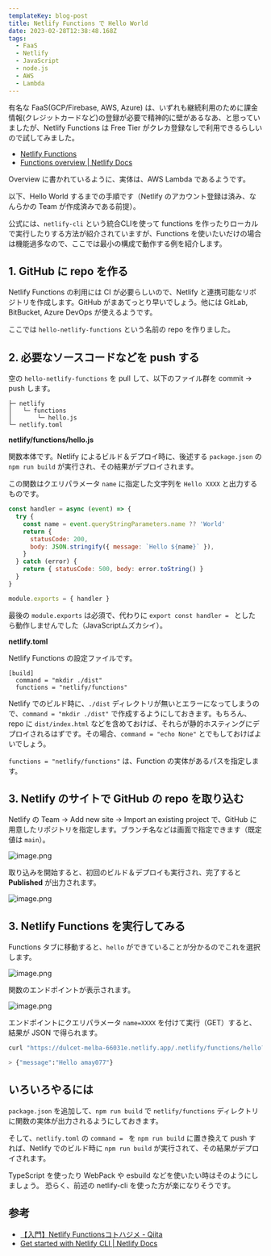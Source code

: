 ```yaml
---
templateKey: blog-post
title: Netlify Functions で Hello World
date: 2023-02-28T12:38:48.168Z
tags:
  - FaaS
  - Netlify
  - JavaScript
  - node.js
  - AWS
  - Lambda
---
```


有名な FaaS(GCP/Firebase, AWS, Azure) は、いずれも継続利用のために課金情報(クレジットカードなど)の登録が必要で精神的に壁があるなあ、と思っていましたが、Netlify Functions は Free Tier がクレカ登録なしで利用できるらしいので試してみました。

- [Netlify Functions](https://www.netlify.com/products/functions/)
- [Functions overview | Netlify Docs](https://docs.netlify.com/functions/overview/)

Overview に書かれているように、実体は、AWS Lambda であるようです。

以下、Hello World するまでの手順です（Netlify のアカウント登録は済み、なんらかの Team が作成済みである前提）。

公式には、``netlify-cli`` という統合CLIを使って functions を作ったりローカルで実行したりする方法が紹介されていますが、Functions を使いたいだけの場合は機能過多なので、ここでは最小の構成で動作する例を紹介します。


## 1. GitHub に repo を作る

Netlify Functions の利用には CI が必要らしいので、Netlify と連携可能なリポジトリを作成します。GitHub がまあてっとり早いでしょう。他には GitLab, BitBucket, Azure DevOps が使えるようです。

ここでは ``hello-netlify-functions`` という名前の repo を作りました。

## 2. 必要なソースコードなどを push する

空の ``hello-netlify-functions`` を pull して、以下のファイル群を commit → push します。

```
├─ netlify
│   └─ functions
│       └─ hello.js
└─ netlify.toml

```

**netlify/functions/hello.js**

関数本体です。Netlify によるビルド＆デプロイ時に、後述する ``package.json`` の ``npm run build`` が実行され、その結果がデプロイされます。

この関数はクエリパラメータ ``name`` に指定した文字列を ``Hello XXXX`` と出力するものです。


```javascript
const handler = async (event) => {
  try {
    const name = event.queryStringParameters.name ?? 'World'
    return {
      statusCode: 200,
      body: JSON.stringify({ message: `Hello ${name}` }),
    }
  } catch (error) {
    return { statusCode: 500, body: error.toString() }
  }
}

module.exports = { handler }
```

最後の ``module.exports`` は必須で、代わりに ``export const handler = `` としたら動作しませんでした（JavaScriptムズカシイ）。


**netlify.toml**

Netlify Functions の設定ファイルです。

```
[build]
  command = "mkdir ./dist"
  functions = "netlify/functions"
```

Netlify でのビルド時に、``./dist`` ディレクトリが無いとエラーになってしまうので、``command = "mkdir ./dist"`` で作成するようにしておきます。もちろん、repo に ``dist/index.html`` などを含めておけば、それらが静的ホスティングにデプロイされるはずです。その場合、``command = "echo None"`` とでもしておけばよいでしょう。

``functions = "netlify/functions"`` は、Function の実体があるパスを指定します。


## 3. Netlify のサイトで GitHub の repo を取り込む

Netlify の Team → Add new site → Import an existing project で、GitHub に用意したリポジトリを指定します。ブランチ名などは画面で指定できます（既定値は ``main``）。

![image.png](https://raw.githubusercontent.com/amay077/gatsby-starter-netlify-cms/master/src/img/2023-02-28-01GTARM978EZXBHN0XJJTPR40Z.png)

取り込みを開始すると、初回のビルド＆デプロイも実行され、完了すると **Published** が出力されます。

![image.png](https://raw.githubusercontent.com/amay077/gatsby-starter-netlify-cms/master/src/img/2023-02-28-01GTARXQGHC6425T2EW5QBE5K4.png)

## 3. Netlify Functions を実行してみる

Functions タブに移動すると、``hello`` ができていることが分かるのでこれを選択します。

![image.png](https://raw.githubusercontent.com/amay077/gatsby-starter-netlify-cms/master/src/img/2023-02-28-01GTAS31N0T17NPDEM4A4NF8QY.png)

関数のエンドポイントが表示されます。

![image.png](https://raw.githubusercontent.com/amay077/gatsby-starter-netlify-cms/master/src/img/2023-02-28-01GTAS4YKTMAG8Z6M9H9ZNT1YM.png)

エンドポイントにクエリパラメータ ``name=XXXX`` を付けて実行（GET）すると、結果が JSON で得られます。

```bash
curl "https://dulcet-melba-66031e.netlify.app/.netlify/functions/hello?name=amay077"

> {"message":"Hello amay077"}
```

## いろいろやるには

``package.json`` を追加して、``npm run build`` で ``netlify/functions`` ディレクトリに関数の実体が出力されるようにしておきます。

そして、``netlify.toml`` の ``command = `` を ``npm run build`` に置き換えて push すれば、Netlify でのビルド時に ``npm run build`` が実行されて、その結果がデプロイされます。

TypeScript を使ったり WebPack や esbuild などを使いたい時はそのようにしましょう。
恐らく、前述の netlify-cli を使った方が楽になりそうです。

## 参考

- [【入門】Netlify Functionsコトハジメ - Qiita](https://qiita.com/Sr_Bangs/items/7867853f5e71bd4ada56)
- [Get started with Netlify CLI | Netlify Docs](https://docs.netlify.com/cli/get-started/)

